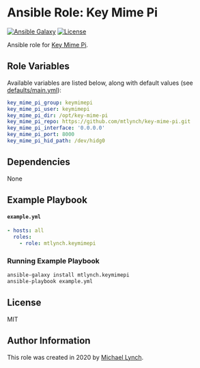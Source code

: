 # Ansible Role: Key Mime Pi

[![Ansible Galaxy](https://img.shields.io/badge/ansible--galaxy-key-mime-pi-blue.svg?style=flat-square)](https://galaxy.ansible.com/mtlynch/key-mime-pi) [![License](http://img.shields.io/:license-mit-blue.svg?style=flat-square)](LICENSE)

Ansible role for [Key Mime Pi](https://github.com/mtlynch/key-mime-pi).

## Role Variables

Available variables are listed below, along with default values (see [defaults/main.yml](defaults/main.yml)):

```yaml
key_mime_pi_group: keymimepi
key_mime_pi_user: keymimepi
key_mime_pi_dir: /opt/key-mime-pi
key_mime_pi_repo: https://github.com/mtlynch/key-mime-pi.git
key_mime_pi_interface: '0.0.0.0'
key_mime_pi_port: 8000
key_mime_pi_hid_path: /dev/hidg0
```

## Dependencies

None

## Example Playbook

#### `example.yml`

```yaml
- hosts: all
  roles:
    - role: mtlynch.keymimepi
```

### Running Example Playbook

```bash
ansible-galaxy install mtlynch.keymimepi
ansible-playbook example.yml
```

## License

MIT

## Author Information

This role was created in 2020 by [Michael Lynch](http://mtlynch.io).